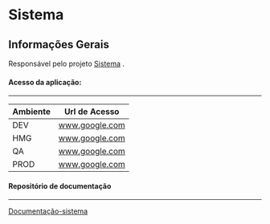 <h1>Sistema</h1>
<h2 id="informações-gerais">Informações Gerais</h2>
<p>Responsável pelo projeto <a href="http://intranet.fnde.gov.br/tivirtual/index.php/cgdes/responsaveis-manutencao-e-projetos">Sistema</a> .</p>
<h4 id="acesso-da-aplicação">Acesso da aplicação:</h4>
<hr>

<table>
<thead>
<tr>
<th>Ambiente</th>
<th>Url de Acesso</th>
</tr>
</thead>
<tbody>
<tr>
<td>DEV</td>
<td><a href="https://www.google.com">www.google.com</a></td>
</tr>
<tr>
<td>HMG</td>
<td><a href="https://www.google.com">www.google.com</a></td>
</tr>
<tr>
<td>QA</td>
<td><a href="https://www.google.com">www.google.com</a></td>
</tr>
<tr>
<td>PROD</td>
<td><a href="https://www.google.com">www.google.com</a></td>
</tr>
</tbody>
</table><h4 id="repositório-de-documentação">Repositório de documentação</h4>
<hr>
<p><a href="https://www.fnde.gov.br/repositorio/doc-sis/sistema">Documentação-sistema</a></p>

